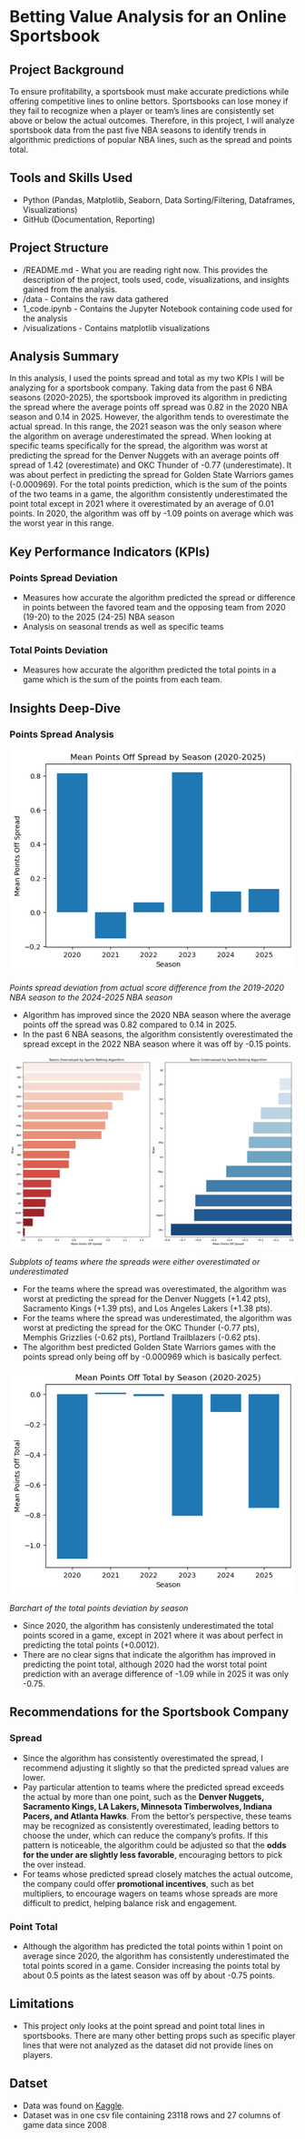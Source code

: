 # Betting Value Analysis for an Online Sportsbook

## Project Background
To ensure profitability, a sportsbook must make accurate predictions while offering competitive lines to online bettors. Sportsbooks can lose money if they fail to recognize when a player or team’s lines are consistently set above or below the actual outcomes. Therefore, in this project, I will analyze sportsbook data from the past five NBA seasons to identify trends in algorithmic predictions of popular NBA lines, such as the spread and points total.

## Tools and Skills Used
- Python (Pandas, Matplotlib, Seaborn, Data Sorting/Filtering, Dataframes, Visualizations)
- GitHub (Documentation, Reporting)

## Project Structure
- /README.md - What you are reading right now. This provides the description of the project, tools used, code, visualizations, and insights gained from the analysis.
- /data - Contains the raw data gathered
- 1_code.ipynb - Contains the Jupyter Notebook containing code used for the analysis
- /visualizations - Contains matplotlib visualizations 

## Analysis Summary
In this analysis, I used the points spread and total as my two KPIs I will be analyzing for a sportsbook company. Taking data from the past 6 NBA seasons (2020-2025), the sportsbook improved its algorithm in predicting the spread where the average points off spread was 0.82 in the 2020 NBA season and 0.14 in 2025. However, the algorithm tends to overestimate the actual spread. In this range, the 2021 season was the only season where the algorithm on average underestimated the spread. When looking at specific teams specifically for the spread, the algorithm was worst at predicting the spread for the Denver Nuggets with an average points off spread of 1.42 (overestimate) and OKC Thunder of -0.77 (underestimate). It was about perfect in predicting the spread for Golden State Warriors games (-0.000969). For the total points prediction, which is the sum of the points of the two teams in a game, the algorithm consistently underestimated the point total except in 2021 where it overestimated by an average of 0.01 points. In 2020, the algorithm was off by -1.09 points on average which was the worst year in this range. 

## Key Performance Indicators (KPIs)
### Points Spread Deviation 
- Measures how accurate the algorithm predicted the spread or difference in points between the favored team and the opposing team from 2020 (19-20) to the 2025 (24-25) NBA season
- Analysis on seasonal trends as well as specific teams 

### Total Points Deviation 
- Measures how accurate the algorithm predicted the total points in a game which is the sum of the points from each team.

## Insights Deep-Dive
### Points Spread Analysis
![pts spread by season](https://github.com/jaylenroope-afk/Betting_Value_Analysis/blob/main/Visualizations/season_pts_spread.png)

*Points spread deviation from actual score difference from the 2019-2020 NBA season to the 2024-2025 NBA season*
- Algorithm has improved since the 2020 NBA season where the average points off the spread was 0.82 compared to 0.14 in 2025.
- In the past 6 NBA seasons, the algorithm consistently overestimated the spread except in the 2022 NBA season where it was off by -0.15 points.

![pts_spread_by_team](https://github.com/jaylenroope-afk/Betting_Value_Analysis/blob/main/Visualizations/avg_pts_spread_by_team_subplot.png)

*Subplots of teams where the spreads were either overestimated or underestimated*
- For the teams where the spread was overestimated, the algorithm was worst at predicting the spread for the Denver Nuggets (+1.42 pts), Sacramento Kings (+1.39 pts), and Los Angeles Lakers (+1.38 pts).
- For the teams where the spread was underestimated, the algorithm was worst at predicting the spread for the OKC Thunder (-0.77 pts), Memphis Grizzlies (-0.62 pts), Portland Trailblazers (-0.62 pts).
- The algorithm best predicted Golden State Warriors games with the points spread only being off by -0.000969 which is basically perfect.

![total pts dff by season](https://github.com/jaylenroope-afk/Betting_Value_Analysis/blob/main/Visualizations/season_total_pts_diff.png)

*Barchart of the total points deviation by season*
- Since 2020, the algorithm has consistenly underestimated the total points scored in a game, except in 2021 where it was about perfect in predicting the total points (+0.0012).
- There are no clear signs that indicate the algorithm has improved in predicting the point total, although 2020 had the worst total point prediction with an average difference of -1.09 while in 2025 it was only -0.75.

## Recommendations for the Sportsbook Company
### Spread
- Since the algorithm has consistently overestimated the spread, I recommend adjusting it slightly so that the predicted spread values are lower.
- Pay particular attention to teams where the predicted spread exceeds the actual by more than one point, such as the **Denver Nuggets, Sacramento Kings, LA Lakers, Minnesota Timberwolves, Indiana Pacers, and Atlanta Hawks**. From the bettor’s perspective, these teams may be recognized as consistently overestimated, leading bettors to choose the under, which can reduce the company’s profits. If this pattern is noticeable, the algorithm could be adjusted so that the **odds for the under are slightly less favorable**, encouraging bettors to pick the over instead.
- For teams whose predicted spread closely matches the actual outcome, the company could offer **promotional incentives**, such as bet multipliers, to encourage wagers on teams whose spreads are more difficult to predict, helping balance risk and engagement.

### Point Total
- Although the algorithm has predicted the total points within 1 point on average since 2020, the algorithm has consistently underestimated the total points scored in a game. Consider increasing the points total by about 0.5 points as the latest season was off by about -0.75 points.

## Limitations
- This project only looks at the point spread and point total lines in sportsbooks. There are many other betting props such as specific player lines that were not analyzed as the dataset did not provide lines on players.

## Datset
- Data was found on [Kaggle](https://www.kaggle.com/datasets/cviaxmiwnptr/nba-betting-data-october-2007-to-june-2024).
- Dataset was in one csv file containing 23118 rows and 27 columns of game data since 2008

